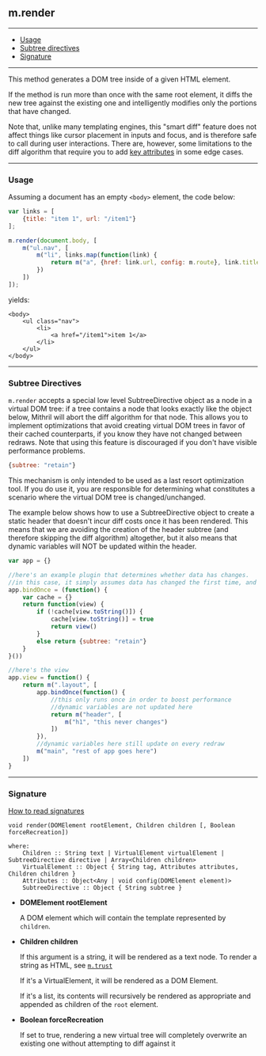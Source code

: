 ## m.render

---

- [Usage](#usage)
- [Subtree directives](#subtree-directives)
- [Signature](#signature)

---

This method generates a DOM tree inside of a given HTML element.

If the method is run more than once with the same root element, it diffs the new tree against the existing one and intelligently modifies only the portions that have changed.

Note that, unlike many templating engines, this "smart diff" feature does not affect things like cursor placement in inputs and focus, and is therefore safe to call during user interactions. There are, however, some limitations to the diff algorithm that require you to add [key attributes](mithril.md#dealing-with-focus) in some edge cases.

---

### Usage

Assuming a document has an empty `<body>` element, the code below:

```javascript
var links = [
    {title: "item 1", url: "/item1"}
];

m.render(document.body, [
    m("ul.nav", [
        m("li", links.map(function(link) {
            return m("a", {href: link.url, config: m.route}, link.title)
        })
    ])
]);
```

yields:

```markup
<body>
    <ul class="nav">
        <li>
            <a href="/item1">item 1</a>
        </li>
    </ul>
</body>
```

---

### Subtree Directives

`m.render` accepts a special low level SubtreeDirective object as a node in a virtual DOM tree: if a tree contains a node that looks exactly like the object below, Mithril will abort the diff algorithm for that node. This allows you to implement optimizations that avoid creating virtual DOM trees in favor of their cached counterparts, if you know they have not changed between redraws. Note that using this feature is discouraged if you don't have visible performance problems.

```javascript
{subtree: "retain"}
```

This mechanism is only intended to be used as a last resort optimization tool. If you do use it, you are responsible for determining what constitutes a scenario where the virtual DOM tree is changed/unchanged.

The example below shows how to use a SubtreeDirective object to create a static header that doesn't incur diff costs once it has been rendered. This means that we are avoiding the creation of the header subtree (and therefore skipping the diff algorithm) altogether, but it also means that dynamic variables will NOT be updated within the header.

```javascript
var app = {}

//here's an example plugin that determines whether data has changes.
//in this case, it simply assumes data has changed the first time, and never changes after that.
app.bindOnce = (function() {
	var cache = {}
	return function(view) {
		if (!cache[view.toString()]) {
			cache[view.toString()] = true
			return view()
		}
		else return {subtree: "retain"}
	}
}())

//here's the view
app.view = function() {
	return m(".layout", [
		app.bindOnce(function() {
			//this only runs once in order to boost performance
			//dynamic variables are not updated here
			return m("header", [
				m("h1", "this never changes")
			])
		}),
		//dynamic variables here still update on every redraw
		m("main", "rest of app goes here")
	])
}
```

---

### Signature

[How to read signatures](how-to-read-signatures.md)

```clike
void render(DOMElement rootElement, Children children [, Boolean forceRecreation])

where:
	Children :: String text | VirtualElement virtualElement | SubtreeDirective directive | Array<Children children>
	VirtualElement :: Object { String tag, Attributes attributes, Children children }
    Attributes :: Object<Any | void config(DOMElement element)>
	SubtreeDirective :: Object { String subtree }
```

-	**DOMElement rootElement**

	A DOM element which will contain the template represented by `children`.
	
-	**Children children**

	If this argument is a string, it will be rendered as a text node. To render a string as HTML, see [`m.trust`](mithril.trust.md)
	
	If it's a VirtualElement, it will be rendered as a DOM Element.
	
	If it's a list, its contents will recursively be rendered as appropriate and appended as children of the `root` element.

-	**Boolean forceRecreation**

	If set to true, rendering a new virtual tree will completely overwrite an existing one without attempting to diff against it

